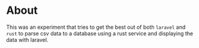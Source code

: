 # About

This was an experiment that tries to get the best out of both `laravel` and `rust` to parse csv data to a database using a rust service and displaying the data with laravel.
